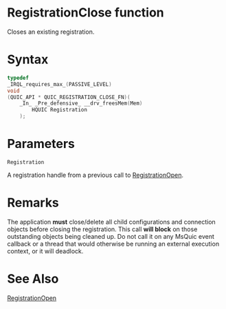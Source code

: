 RegistrationClose function
======

Closes an existing registration.

# Syntax

```C
typedef
_IRQL_requires_max_(PASSIVE_LEVEL)
void
(QUIC_API * QUIC_REGISTRATION_CLOSE_FN)(
    _In_ _Pre_defensive_ __drv_freesMem(Mem)
        HQUIC Registration
    );
```

# Parameters

`Registration`

A registration handle from a previous call to [RegistrationOpen](RegistrationOpen.md).

# Remarks

The application **must** close/delete all child configurations and connection objects before closing the registration. This call **will block** on those outstanding objects being cleaned up. Do not call it on any MsQuic event callback or a thread that would otherwise be running an external execution context, or it will deadlock.

# See Also

[RegistrationOpen](RegistrationOpen.md)<br>
